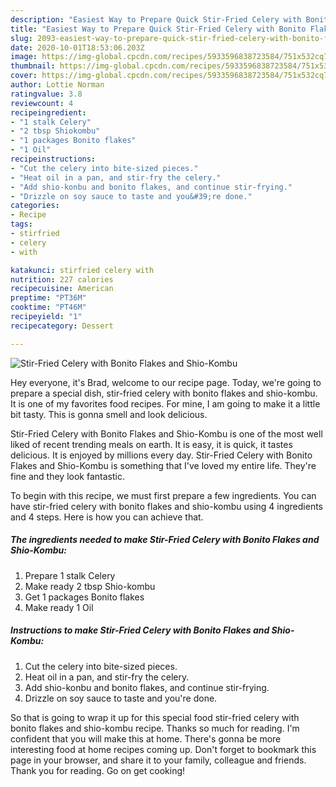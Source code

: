 ```yaml
---
description: "Easiest Way to Prepare Quick Stir-Fried Celery with Bonito Flakes and Shio-Kombu"
title: "Easiest Way to Prepare Quick Stir-Fried Celery with Bonito Flakes and Shio-Kombu"
slug: 2093-easiest-way-to-prepare-quick-stir-fried-celery-with-bonito-flakes-and-shio-kombu
date: 2020-10-01T18:53:06.203Z
image: https://img-global.cpcdn.com/recipes/5933596838723584/751x532cq70/stir-fried-celery-with-bonito-flakes-and-shio-kombu-recipe-main-photo.jpg
thumbnail: https://img-global.cpcdn.com/recipes/5933596838723584/751x532cq70/stir-fried-celery-with-bonito-flakes-and-shio-kombu-recipe-main-photo.jpg
cover: https://img-global.cpcdn.com/recipes/5933596838723584/751x532cq70/stir-fried-celery-with-bonito-flakes-and-shio-kombu-recipe-main-photo.jpg
author: Lottie Norman
ratingvalue: 3.8
reviewcount: 4
recipeingredient:
- "1 stalk Celery"
- "2 tbsp Shiokombu"
- "1 packages Bonito flakes"
- "1 Oil"
recipeinstructions:
- "Cut the celery into bite-sized pieces."
- "Heat oil in a pan, and stir-fry the celery."
- "Add shio-konbu and bonito flakes, and continue stir-frying."
- "Drizzle on soy sauce to taste and you&#39;re done."
categories:
- Recipe
tags:
- stirfried
- celery
- with

katakunci: stirfried celery with 
nutrition: 227 calories
recipecuisine: American
preptime: "PT36M"
cooktime: "PT46M"
recipeyield: "1"
recipecategory: Dessert

---
```



![Stir-Fried Celery with Bonito Flakes and Shio-Kombu](https://img-global.cpcdn.com/recipes/5933596838723584/751x532cq70/stir-fried-celery-with-bonito-flakes-and-shio-kombu-recipe-main-photo.jpg)

Hey everyone, it's Brad, welcome to our recipe page. Today, we're going to prepare a special dish, stir-fried celery with bonito flakes and shio-kombu. It is one of my favorites food recipes. For mine, I am going to make it a little bit tasty. This is gonna smell and look delicious.

Stir-Fried Celery with Bonito Flakes and Shio-Kombu is one of the most well liked of recent trending meals on earth. It is easy, it is quick, it tastes delicious. It is enjoyed by millions every day. Stir-Fried Celery with Bonito Flakes and Shio-Kombu is something that I've loved my entire life. They're fine and they look fantastic.




To begin with this recipe, we must first prepare a few ingredients. You can have stir-fried celery with bonito flakes and shio-kombu using 4 ingredients and 4 steps. Here is how you can achieve that.

<!--inarticleads1-->

##### The ingredients needed to make Stir-Fried Celery with Bonito Flakes and Shio-Kombu:

1. Prepare 1 stalk Celery
1. Make ready 2 tbsp Shio-kombu
1. Get 1 packages Bonito flakes
1. Make ready 1 Oil




<!--inarticleads2-->

##### Instructions to make Stir-Fried Celery with Bonito Flakes and Shio-Kombu:

1. Cut the celery into bite-sized pieces.
1. Heat oil in a pan, and stir-fry the celery.
1. Add shio-konbu and bonito flakes, and continue stir-frying.
1. Drizzle on soy sauce to taste and you&#39;re done.




So that is going to wrap it up for this special food stir-fried celery with bonito flakes and shio-kombu recipe. Thanks so much for reading. I'm confident that you will make this at home. There's gonna be more interesting food at home recipes coming up. Don't forget to bookmark this page in your browser, and share it to your family, colleague and friends. Thank you for reading. Go on get cooking!

